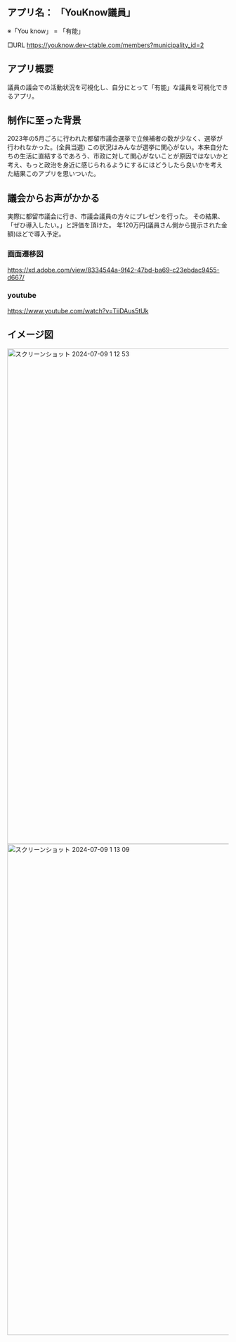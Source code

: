 

## アプリ名： 「YouKnow議員」
※「You know」 = 「有能」

□URL
https://youknow.dev-ctable.com/members?municipality_id=2


## アプリ概要
議員の議会での活動状況を可視化し、自分にとって「有能」な議員を可視化できるアプリ。

## 制作に至った背景
2023年の5月ごろに行われた都留市議会選挙で立候補者の数が少なく、選挙が行われなかった。(全員当選)
この状況はみんなが選挙に関心がない。本来自分たちの生活に直結するであろう、市政に対して関心がないことが原因ではないかと考え、もっと政治を身近に感じられるようにするにはどうしたら良いかを考えた結果このアプリを思いついた。

## 議会からお声がかかる
実際に都留市議会に行き、市議会議員の方々にプレゼンを行った。
その結果、「ぜひ導入したい。」と評価を頂けた。
年120万円(議員さん側から提示された金額)ほどで導入予定。

### 画面遷移図
https://xd.adobe.com/view/8334544a-9f42-47bd-ba69-c23ebdac9455-d667/

### youtube
https://www.youtube.com/watch?v=TiiDAus5tUk


## イメージ図
<img width="1126" alt="スクリーンショット 2024-07-09 1 12 53" src="https://github.com/Keiyaaa/youknow/assets/65706523/d8f07cf7-3a5a-4082-b152-7ce5ca9f2668">

<img width="1116" alt="スクリーンショット 2024-07-09 1 13 09" src="https://github.com/Keiyaaa/youknow/assets/65706523/5f50f40c-38df-4742-8d72-b476265bd7b6">






